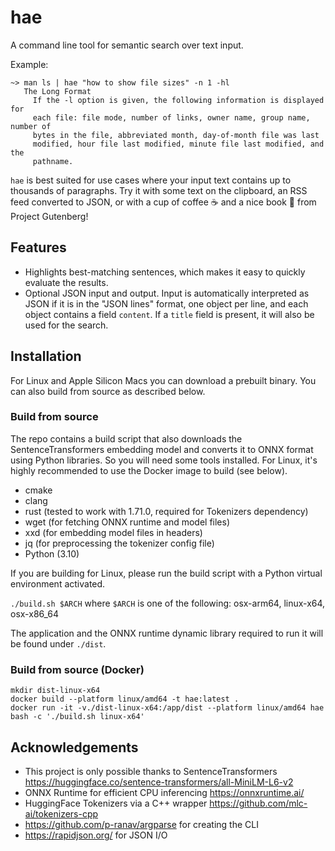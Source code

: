 # hae

A command line tool for semantic search over text input.

Example:
```
~> man ls | hae "how to show file sizes" -n 1 -hl
   The Long Format
     If the -l option is given, the following information is displayed for
     each file: file mode, number of links, owner name, group name, number of
     bytes in the file, abbreviated month, day-of-month file was last
     modified, hour file last modified, minute file last modified, and the
     pathname.
```

`hae` is best suited for use cases where your input text contains up to thousands of paragraphs. Try it with some text on the clipboard, an RSS feed converted to JSON, or with a cup of coffee ☕ and a nice book 📖 from Project Gutenberg!

## Features
- Highlights best-matching sentences, which makes it easy to quickly evaluate the results.
- Optional JSON input and output. Input is automatically interpreted as JSON if it is in the "JSON lines" format, one object per line, and each object contains a field `content`. If a `title` field is present, it will also be used for the search.

## Installation
For Linux and Apple Silicon Macs you can download a prebuilt binary. You can also build from source as described below.

### Build from source
The repo contains a build script that also downloads the SentenceTransformers embedding model and converts it to ONNX format using Python libraries. So you will need some tools installed. For Linux, it's highly recommended to use the Docker image to build (see below).

- cmake
- clang
- rust (tested to work with 1.71.0, required for Tokenizers dependency)
- wget (for fetching ONNX runtime and model files)
- xxd (for embedding model files in headers)
- jq (for preprocessing the tokenizer config file)
- Python (3.10)

If you are building for Linux, please run the build script with a Python virtual environment activated.

`./build.sh $ARCH` where `$ARCH` is one of the following: osx-arm64, linux-x64, osx-x86_64

The application and the ONNX runtime dynamic library required to run it will be found under `./dist`.

### Build from source (Docker)
```
mkdir dist-linux-x64
docker build --platform linux/amd64 -t hae:latest .
docker run -it -v./dist-linux-x64:/app/dist --platform linux/amd64 hae bash -c './build.sh linux-x64'
```

## Acknowledgements
- This project is only possible thanks to SentenceTransformers https://huggingface.co/sentence-transformers/all-MiniLM-L6-v2
- ONNX Runtime for efficient CPU inferencing https://onnxruntime.ai/
- HuggingFace Tokenizers via a C++ wrapper https://github.com/mlc-ai/tokenizers-cpp
- https://github.com/p-ranav/argparse for creating the CLI
- https://rapidjson.org/ for JSON I/O
